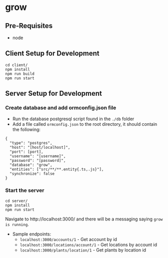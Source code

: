 # grow #

## Pre-Requisites ##
* node

## Client Setup for Development ##
```
cd client/
npm install
npm run build
npm run start
```

## Server Setup for Development ##
### Create database and add ormconfig.json file ###
* Run the database postgresql script found in the `./db` folder
* Add a file called `ormconfig.json` to the root directory, it should contain the following:
```
{
  "type": "postgres",
  "host": "[host/localhost]",
  "port": [port],
  "username": "[username]",
  "password": "[password]",
  "database": "grow",
  "entities": ["src/**/**.entity{.ts,.js}"],
  "synchronize": false
}
```
### Start the server ###
```
cd server/
npm install
npm run start
```
Navigate to http://localhost:3000/ and there will be a messaging saying `grow is running`.

* Sample endpoints:
    * `localhost:3000/accounts/1` - Get account by id
    * `localhost:3000/locations/account/1` - Get locations by account id
    * `localhost:3000/plants/location/1` - Get plants by location id